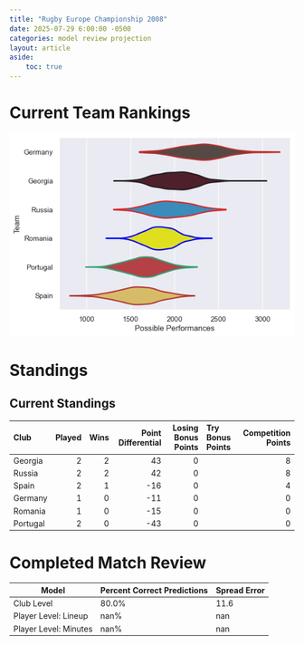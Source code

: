 ```yaml
---  
title: "Rugby Europe Championship 2008"  
date: 2025-07-29 6:00:00 -0500  
categories: model review projection  
layout: article  
aside:  
    toc: true  
---
```

# Current Team Rankings


![Club Rankings](plots/rankings_Rugby_Europe_Championship_2008.png)
# Standings

## Current Standings


| Club     |   Played |   Wins |   Point Differential |   Losing Bonus Points | Try Bonus Points   |   Competition Points |
|:---------|---------:|-------:|---------------------:|----------------------:|:-------------------|---------------------:|
| Georgia  |        2 |      2 |                   43 |                     0 |                    |                    8 |
| Russia   |        2 |      2 |                   42 |                     0 |                    |                    8 |
| Spain    |        2 |      1 |                  -16 |                     0 |                    |                    4 |
| Germany  |        1 |      0 |                  -11 |                     0 |                    |                    0 |
| Romania  |        1 |      0 |                  -15 |                     0 |                    |                    0 |
| Portugal |        2 |      0 |                  -43 |                     0 |                    |                    0 |



# Completed Match Review


| Model | Percent Correct Predictions | Spread Error |
| ------ | ------ | ------ |
| Club Level | 80.0% | 11.6 |
| Player Level: Lineup | nan% | nan |
| Player Level: Minutes | nan% | nan |

